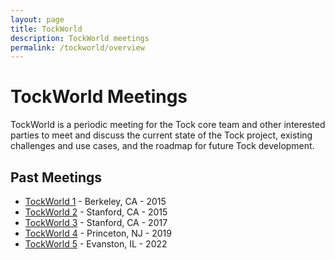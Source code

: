 ```yaml
---
layout: page
title: TockWorld
description: TockWorld meetings
permalink: /tockworld/overview
---
```


# TockWorld Meetings

TockWorld is a periodic meeting for the Tock core team and other interested
parties to meet and discuss the current state of the Tock project, existing
challenges and use cases, and the roadmap for future Tock development.

## Past Meetings

- [TockWorld 1](/tockworld1/agenda) - Berkeley, CA - 2015
- [TockWorld 2](/tockworld2/agenda) - Stanford, CA - 2015
- [TockWorld 3](/tockworld3/agenda) - Stanford, CA - 2017
- [TockWorld 4](/tockworld4/agenda) - Princeton, NJ - 2019
- [TockWorld 5](/tockworld5/agenda) - Evanston, IL - 2022
